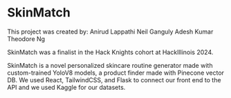 # SkinMatch

This project was created by:
Anirud Lappathi
Neil Ganguly
Adesh Kumar
Theodore Ng

SkinMatch was a finalist in the Hack Knights cohort at HackIllinois 2024.

SkinMatch is a novel personalized skincare routine generator made with custom-trained YoloV8 models, a product finder made with Pinecone vector DB. We used React, TailwindCSS, and Flask to connect our front end to the API and we used Kaggle for our datasets.
